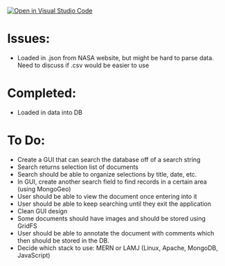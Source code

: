 [![Open in Visual Studio Code](https://classroom.github.com/assets/open-in-vscode-c66648af7eb3fe8bc4f294546bfd86ef473780cde1dea487d3c4ff354943c9ae.svg)](https://classroom.github.com/online_ide?assignment_repo_id=10451123&assignment_repo_type=AssignmentRepo)

<h1>Issues:</h1>
<ul>
	<li>Loaded in .json from NASA website, but might be hard to parse data. Need to discuss if .csv would be easier to use</li>
</ul>

<h1>Completed:</h1>
<ul>
	<li>Loaded in data into DB</li>
</ul>
<h1>To Do:</h1>
<ul>
	<li>Create a GUI that can search the database off of a search string</li>
	<li>Search returns selection list of documents</li>
	<li>Search should be able to organize selections by title, date, etc.</li>
	<li>In GUI, create another search field to find records in a certain area (using MongoGeo)</li>
	<li>User should be able to view the document once entering into it</li>
	<li>User should be able to keep searching until they exit the application</li>
	<li>Clean GUI design</li>
	<li>Some documents should have images and should be stored using GridFS</li>
	<li>User should be able to annotate the document with comments which then should be stored in the DB.</li>
	<li>Decide which stack to use: MERN or LAMJ (Linux, Apache, MongoDB, JavaScript)</li>
</ul>
